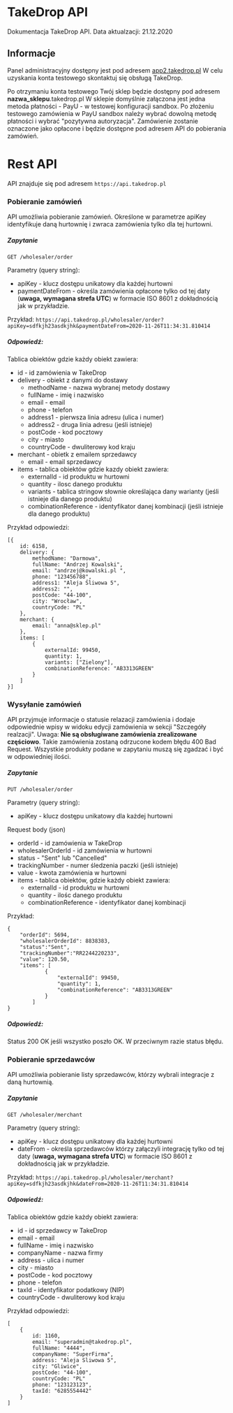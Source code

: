 # TakeDrop API

Dokumentacja TakeDrop API. 
Data aktualzacji: 21.12.2020

## Informacje

Panel administracyjny dostępny jest pod adresem [app2.takedrop.pl](https://app2.takedrop.pl)
W celu uzyskania konta testowego skontaktuj się obsługą TakeDrop.

Po otrzymaniu konta testowego Twój sklep będzie dostępny pod adresem  **nazwa_sklepu**.takedrop.pl
W sklepie domyślnie załączona jest jedna metoda płatności - PayU - w testowej konfiguracji sandbox. Po złożeniu testowego zamówienia w PayU sandbox należy wybrać dowolną metodę płatności i wybrać "pozytywna autoryzacja". Zamówienie zostanie oznaczone jako opłacone i będzie dostępne pod adresem API do pobierania zamówień.

# Rest API

API znajduje się pod adresem ```https://api.takedrop.pl```

### Pobieranie zamówień

API umożliwia pobieranie zamówień. Określone w parametrze apiKey identyfikuje daną hurtownię i zwraca zamówienia tylko dla tej hurtowni.

##### Zapytanie

```GET /wholesaler/order```

Parametry (query string):
- apiKey - klucz dostępu unikatowy dla każdej hurtowni
- paymentDateFrom - określa zamówienia opłacone tylko od tej daty (**uwaga, wymagana strefa UTC**) w formacie ISO 8601 z dokładnością jak w przykładzie.

Przykład:
```https://api.takedrop.pl/wholesaler/order?apiKey=sdfkjh23asdkjhk&paymentDateFrom=2020-11-26T11:34:31.810414```


##### Odpowiedź:

Tablica obiektów gdzie każdy obiekt zawiera:
- id - id zamówienia w TakeDrop
- delivery - obiekt z danymi do dostawy
    - methodName - nazwa wybranej metody dostawy
    - fullName - imię i nazwisko
    - email - email
    - phone - telefon
    - address1 - pierwsza linia adresu (ulica i numer)
    - address2 - druga linia adresu (jeśli istnieje)
    - postCode - kod pocztowy
    - city - miasto
    - countryCode - dwuliterowy kod kraju
- merchant - obietk z emailem sprzedawcy
    - email - email sprzedawcy
- items - tablica obiektów gdzie kazdy obiekt zawiera:
    - externalId - id produktu w hurtowni
    - quantity - ilosc danego produktu
    - variants - tablica stringow słownie określająca dany warianty (jeśli istnieje dla danego produktu)
    - combinationReference - identyfikator danej kombinacji (jeśli istnieje dla danego produktu)
   
Przykład odpowiedzi:
   
```
[{
    id: 6158,
    delivery: {
        methodName: "Darmowa",
        fullName: "Andrzej Kowalski",
        email: "andrzej@kowalski.pl ",
        phone: "123456788",
        address1: "Aleja Śliwowa 5",
        address2: "",
        postCode: "44-100",
        city: "Wrocław",
        countryCode: "PL"
    },
    merchant: {
        email: "anna@sklep.pl"
    },
    items: [
        {
            externalId: 99450,
            quantity: 1,
            variants: ["Zielony"],
            combinationReference: "AB3313GREEN"
        }
    ]
}]
```

### Wysyłanie zamówień

API przyjmuje informacje o statusie relazacji zamówienia i dodaje odpowiednie wpisy w widoku edycji zamówienia w sekcji "Szczegóły realzacji".
Uwaga: **Nie są obsługiwane zamówienia zrealizowane częściowo**. Takie zamówienia zostaną odrzucone kodem błędu 400 Bad Request. 
Wszystkie produkty podane w zapytaniu muszą się zgadzać i być w odpowiedniej ilości.

##### Zapytanie

```PUT /wholesaler/order```

Parametry (query string):
- apiKey - klucz dostępu unikatowy dla każdej hurtowni

Request body (json)
- orderId - id zamówienia w TakeDrop
- wholesalerOrderId - id zamówienia w hurtowni
- status - "Sent" lub "Cancelled"
- trackingNumber - numer śledzenia paczki (jeśli istnieje)
- value - kwota zamówienia w hurtowni
- items - tablica obiektów, gdzie każdy obiekt zawiera:
    - externalId - id produktu w hurtowni
    - quantity - ilośc danego produktu
    - combinationReference - identyfikator danej kombinacji

Przykład:
   
```
{
    "orderId": 5694,
    "wholesalerOrderId": 8838383,
    "status":"Sent",
    "trackingNumber":"RR2244220233",
    "value": 120.50,
    "items": [
            {
                "externalId": 99450,
                "quantity": 1,               
                "combinationReference": "AB3313GREEN"
            }
        ]
}
```

##### Odpowiedź:

Status 200 OK jeśli wszystko poszło OK. W przeciwnym razie status błędu.

### Pobieranie sprzedawców

API umożliwia pobieranie listy sprzedawców, którzy wybrali integracje z daną hurtownią.

##### Zapytanie

```GET /wholesaler/merchant```

Parametry (query string):
- apiKey - klucz dostępu unikatowy dla każdej hurtowni
- dateFrom - określa sprzedawców którzy załączyli integrację tylko od tej daty (**uwaga, wymagana strefa UTC**) w formacie ISO 8601 z dokładnością jak w przykładzie.

Przykład:
```https://api.takedrop.pl/wholesaler/merchant?apiKey=sdfkjh23asdkjhk&dateFrom=2020-11-26T11:34:31.810414```


##### Odpowiedź:

Tablica obiektów gdzie każdy obiekt zawiera:
- id - id sprzedawcy w TakeDrop
- email - email
- fullName - imię i nazwisko
- companyName - nazwa firmy
- address - ulica i numer
- city - miasto
- postCode - kod pocztowy
- phone - telefon
- taxId - identyfikator podatkowy (NIP)
- countryCode - dwuliterowy kod kraju

Przykład odpowiedzi:
```
[
    {
        id: 1160,
        email: "superadmin@takedrop.pl",
        fullName: "4444",
        companyName: "SuperFirma",
        address: "Aleja Sliwowa 5",
        city: "Gliwice",
        postCode: "44-100",
        countryCode: "PL"
        phone: "123123123",
        taxId: "6285554442"
    }
]
```
